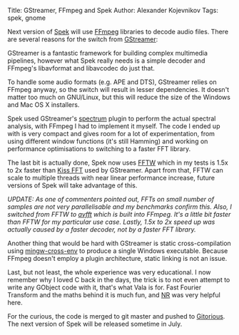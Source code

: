Title: GStreamer, FFmpeg and Spek
Author: Alexander Kojevnikov
Tags: spek, gnome

Next version of [Spek][] will use [FFmpeg][] libraries to decode audio
files. There are several reasons for the switch from [GStreamer][]:

GStreamer is a fantastic framework for building complex multimedia
pipelines, however what Spek really needs is a simple decoder and
FFmpeg's libavformat and libavcodec do just that.

To handle some audio formats (e.g. APE and DTS), GStreamer relies on
FFmpeg anyway, so the switch will result in lesser dependencies. It
doesn't matter too much on GNU/Linux, but this will reduce the size of
the Windows and Mac OS X installers.

Spek used GStreamer's [spectrum][] plugin to perform the actual spectral
analysis, with FFmpeg I had to implement it myself. The code I ended up
with is very compact and gives room for a lot of experimentation, from
using different window functions (it's still Hamming) and working on
performance optimisations to switching to a faster FFT library.

The last bit is actually done, Spek now uses [FFTW][] which in my tests
is 1.5x to 2x faster than [Kiss FFT][] used by GStreamer. Apart from
that, FFTW can scale to multiple threads with near linear performance
increase, future versions of Spek will take advantage of this.

*UPDATE: As one of commenters pointed out, FFTs on small number of
samples are not very parallelisable and my benchmarks confirm this.
Also, I switched from FFTW to [avfft][] which is built into FFmpeg. It's
a little bit faster than FFTW for my particular use case. Lastly, 1.5x
to 2x speed up was actually caused by a faster decoder, not by a faster
FFT library.*

Another thing that would be hard with GStreamer is static
cross-compilation using [mingw-cross-env][] to produce a single Windows
executable. Because FFmpeg doesn't employ a plugin architecture, static
linking is not an issue.

Last, but not least, the whole experience was very educational. I now
remember why I loved C back in the days, the trick is to not even
attempt to write any GObject code with it, that's what Vala is for. Fast
Fourier Transform and the maths behind it is much fun, and [NR][] was
very helpful here.

For the curious, the code is merged to git master and pushed to
[Gitorious][]. The next version of Spek will be released sometime in
July.

  [Spek]: http://www.spek-project.org/
  [FFmpeg]: http://ffmpeg.org/
  [GStreamer]: http://gstreamer.freedesktop.org/
  [spectrum]: http://gstreamer.freedesktop.org/data/doc/gstreamer/head/gst-plugins-good-plugins/html/gst-plugins-good-plugins-spectrum.html
  [FFTW]: http://www.fftw.org/
  [Kiss FFT]: http://kissfft.sourceforge.net/
  [avfft]: http://cekirdek.pardus.org.tr/~ismail/ffmpeg-docs/avfft_8h-source.html
  [mingw-cross-env]: http://www.nongnu.org/mingw-cross-env/
  [NR]: http://www.nrbook.com/a/bookcpdf.php
  [Gitorious]: http://gitorious.org/spek
